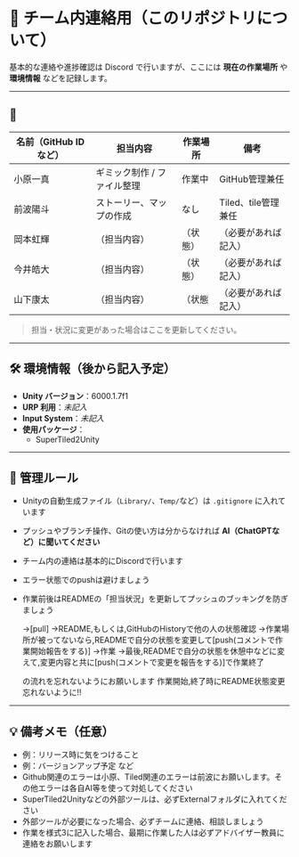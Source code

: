 # 📌 チーム内連絡用（このリポジトリについて） 
基本的な連絡や進捗確認は Discord で行いますが、ここには **現在の作業場所** や **環境情報** などを記録します。

---

## 👥 

| 名前（GitHub IDなど） | 担当内容                      | 作業場所     | 備考               |
|-----------------------|-------------------------------|----------|--------------------|
| 小原一真               | ギミック制作 / ファイル整理     | 作業中   | GitHub管理兼任     |
| 前波陽斗           　  | ストーリー、マップの作成        | なし  | Tiled、tile管理兼任 |
| 岡本虹輝　             | （担当内容）                   | （状態） | （必要があれば記入） |
| 今井皓大　             | （担当内容）                   | （状態） | （必要があれば記入） |
| 山下康太　             | （担当内容）                   | （状態 | （必要があれば記入） |

> 担当・状況に変更があった場合はここを更新してください。

---

## 🛠️ 環境情報（後から記入予定）

- **Unity バージョン**：6000.1.7f1
- **URP 利用**：_未記入_
- **Input System**：_未記入_
- **使用パッケージ**：
  - SuperTiled2Unity

---

## 📂 管理ルール

- Unityの自動生成ファイル（`Library/`、`Temp/`など）は `.gitignore` に入れています  
- プッシュやブランチ操作、Gitの使い方は分からなければ **AI（ChatGPTなど）に聞いてください**  
- チーム内の連絡は基本的にDiscordで行います  
- エラー状態でのpushは避けましょう
- 作業前後はREADMEの「担当状況」を更新してプッシュのブッキングを防ぎましょう  
  
  →[pull]
  →README,もしくは,GitHubのHistoryで他の人の状態確認
  →作業場所が被ってないなら,READMEで自分の状態を変更して[push(コメントで作業開始報告をする)]
  →作業
  →最後,READMEで自分の状態を休憩中などに変えて,変更内容と共に[push(コメントで変更を報告をする)]で作業終了
  
  の流れを忘れないようにお願いします
  作業開始,終了時にREADME状態変更忘れないように!!

---

## 💡 備考メモ（任意）

- 例：リリース時に気をつけること  
- 例：バージョンアップ予定 など
- Github関連のエラーは小原、Tiled関連のエラーは前波にお願いします。その他エラーは各自AI等を使って対処してください
- SuperTiled2Unityなどの外部ツールは、必ずExternalフォルダに入れてください
- 外部ツールが必要になった場合、必ずチームに連絡、相談しましょう
- 作業を様式3に記入した場合、最期に作業した人は必ずアドバイザー教員に連絡をお願いします
